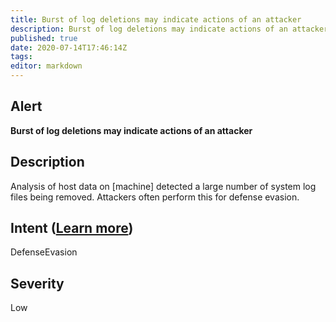 ```yaml
---
title: Burst of log deletions may indicate actions of an attacker
description: Burst of log deletions may indicate actions of an attacker
published: true
date: 2020-07-14T17:46:14Z
tags:
editor: markdown
---
```


## Alert
**Burst of log deletions may indicate actions of an attacker**

## Description
Analysis of host data on [machine] detected a large number of system log files being removed. Attackers often perform this for defense evasion.

## Intent ([Learn more](/public/security/alerts/intentions.md))
DefenseEvasion

## Severity
Low




